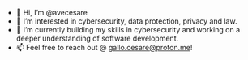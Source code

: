 - 👋 Hi, I’m @avecesare
- 👀 I’m interested in cybersecurity, data protection, privacy and law.
- 🌱 I’m currently building my skills in cybersecurity and working on a deeper understanding of software development.
- 📫 Feel free to reach out @ gallo.cesare@proton.me!

<!---
avecesare/avecesare is a ✨ special ✨ repository because its `README.md` (this file) appears on your GitHub profile.
You can click the Preview link to take a look at your changes.
--->
